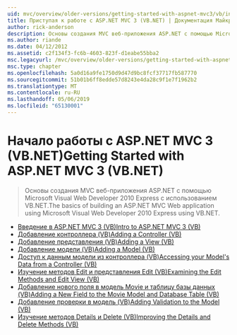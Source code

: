 ```yaml
---
uid: mvc/overview/older-versions/getting-started-with-aspnet-mvc3/vb/index
title: Приступая к работе с ASP.NET MVC 3 (VB.NET) | Документация Майкрософт
author: rick-anderson
description: Основы создания MVC веб-приложения ASP.NET с помощью Microsoft Visual Web Developer 2010 Express с использованием VB.NET.
ms.author: riande
ms.date: 04/12/2012
ms.assetid: c2f134f3-fc6b-4603-823f-d1eabe55bba2
msc.legacyurl: /mvc/overview/older-versions/getting-started-with-aspnet-mvc3/vb
msc.type: chapter
ms.openlocfilehash: 5a0d16a9fe1750d9d47d9bc8fcf37717fb587770
ms.sourcegitcommit: 51b01b6ff8edde57d8243e4da28c9f1e7f1962b2
ms.translationtype: MT
ms.contentlocale: ru-RU
ms.lasthandoff: 05/06/2019
ms.locfileid: "65130001"
---
```

# <a name="getting-started-with-aspnet-mvc-3-vbnet"></a><span data-ttu-id="37bc5-103">Начало работы с ASP.NET MVC 3 (VB.NET)</span><span class="sxs-lookup"><span data-stu-id="37bc5-103">Getting Started with ASP.NET MVC 3 (VB.NET)</span></span>

> <span data-ttu-id="37bc5-104">Основы создания MVC веб-приложения ASP.NET с помощью Microsoft Visual Web Developer 2010 Express с использованием VB.NET.</span><span class="sxs-lookup"><span data-stu-id="37bc5-104">The basics of building an ASP.NET MVC Web application using Microsoft Visual Web Developer 2010 Express using VB.NET.</span></span>

- [<span data-ttu-id="37bc5-105">Введение в ASP.NET MVC 3 (VB)</span><span class="sxs-lookup"><span data-stu-id="37bc5-105">Intro to ASP.NET MVC 3 (VB)</span></span>](intro-to-aspnet-mvc-3.md)
- [<span data-ttu-id="37bc5-106">Добавление контроллера (VB)</span><span class="sxs-lookup"><span data-stu-id="37bc5-106">Adding a Controller (VB)</span></span>](adding-a-controller.md)
- [<span data-ttu-id="37bc5-107">Добавление представления (VB)</span><span class="sxs-lookup"><span data-stu-id="37bc5-107">Adding a View (VB)</span></span>](adding-a-view.md)
- [<span data-ttu-id="37bc5-108">Добавление модели (VB)</span><span class="sxs-lookup"><span data-stu-id="37bc5-108">Adding a Model (VB)</span></span>](adding-a-model.md)
- [<span data-ttu-id="37bc5-109">Доступ к данным модели из контроллера (VB)</span><span class="sxs-lookup"><span data-stu-id="37bc5-109">Accessing your Model's Data from a Controller (VB)</span></span>](accessing-your-models-data-from-a-controller.md)
- [<span data-ttu-id="37bc5-110">Изучение методов Edit и представления Edit (VB)</span><span class="sxs-lookup"><span data-stu-id="37bc5-110">Examining the Edit Methods and Edit View (VB)</span></span>](examining-the-edit-methods-and-edit-view.md)
- [<span data-ttu-id="37bc5-111">Добавление нового поля в модель Movie и таблицу базы данных (VB)</span><span class="sxs-lookup"><span data-stu-id="37bc5-111">Adding a New Field to the Movie Model and Database Table (VB)</span></span>](adding-a-new-field.md)
- [<span data-ttu-id="37bc5-112">Добавление проверки в модель (VB)</span><span class="sxs-lookup"><span data-stu-id="37bc5-112">Adding Validation to the Model (VB)</span></span>](adding-validation-to-the-model.md)
- [<span data-ttu-id="37bc5-113">Изучение методов Details и Delete (VB)</span><span class="sxs-lookup"><span data-stu-id="37bc5-113">Improving the Details and Delete Methods (VB)</span></span>](improving-the-details-and-delete-methods.md)
